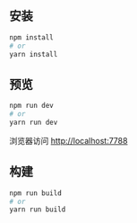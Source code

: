 ## 安装

```bash
npm install
# or
yarn install
```

## 预览

```bash
npm run dev
# or
yarn run dev
```

浏览器访问 [http://localhost:7788](http://localhost:7788)


## 构建

```bash
npm run build
# or
yarn run build
```